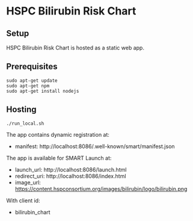 # HSPC Bilirubin Risk Chart

## Setup

HSPC Bilirubin Risk Chart is hosted as a static web app.

## Prerequisites

````
sudo apt-get update
sudo apt-get npm
sudo apt-get install nodejs
````

## Hosting

````
./run_local.sh
````

The app contains dynamic registration at:

* manifest: http://localhost:8086/.well-known/smart/manifest.json

The app is available for SMART Launch at:

* launch_url: http://localhost:8086/launch.html
* redirect_uri: http://localhost:8086/index.html
* image_url: https://content.hspconsortium.org/images/bilirubin/logo/bilirubin.png

With client id:

* bilirubin_chart
